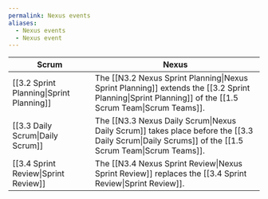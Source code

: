 ```yaml
---
permalink: Nexus events
aliases:
  - Nexus events
  - Nexus event
---
```


| Scrum                                    | Nexus                                                                                                                                                  |
| ---------------------------------------- | ------------------------------------------------------------------------------------------------------------------------------------------------------ |
| [[3.2 Sprint Planning\|Sprint Planning]] | The [[N3.2 Nexus Sprint Planning\|Nexus Sprint Planning]] extends the [[3.2 Sprint Planning\|Sprint Planning]] of the [[1.5 Scrum Team\|Scrum Teams]]. |
| [[3.3 Daily Scrum\|Daily Scrum]]         | The [[N3.3 Nexus Daily Scrum\|Nexus Daily Scrum]] takes place before the [[3.3 Daily Scrum\|Daily Scrums]] of the [[1.5 Scrum Team\|Scrum Teams]].     |
| [[3.4 Sprint Review\|Sprint Review]]     | The [[N3.4 Nexus Sprint Review\|Nexus Sprint Review]] replaces the [[3.4 Sprint Review\|Sprint Review]].                                               |
